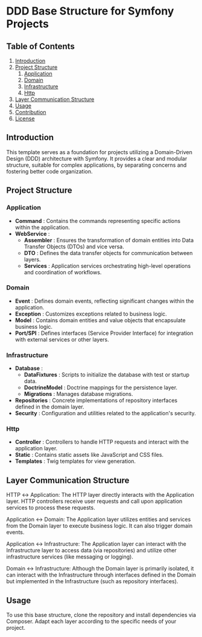 
# DDD Base Structure for Symfony Projects

## Table of Contents

1. [Introduction](#introduction)
2. [Project Structure](#project-structure)
   1. [Application](#application)
   2. [Domain](#domain)
   3. [Infrastructure](#infrastructure)
   4. [Http](#http)
3. [Layer Communication Structure](#layer-communication-structure)
3. [Usage](#usage)
4. [Contribution](#contribution)
5. [License](#license)

## Introduction

This template serves as a foundation for projects utilizing a Domain-Driven Design (DDD) architecture with Symfony. It provides a clear and modular structure, suitable for complex applications, by separating concerns and fostering better code organization.

## Project Structure

### Application

- **Command** : Contains the commands representing specific actions within the application.
- **WebService** :
  - **Assembler** : Ensures the transformation of domain entities into Data Transfer Objects (DTOs) and vice versa.
  - **DTO** : Defines the data transfer objects for communication between layers.
  - **Services** : Application services orchestrating high-level operations and coordination of workflows.

### Domain

- **Event** : Defines domain events, reflecting significant changes within the application.
- **Exception** : Customizes exceptions related to business logic.
- **Model** : Contains domain entities and value objects that encapsulate business logic.
- **Port/SPI** : Defines interfaces (Service Provider Interface) for integration with external services or other layers.

### Infrastructure

- **Database** :
  - **DataFixtures** : Scripts to initialize the database with test or startup data.
  - **DoctrineModel** : Doctrine mappings for the persistence layer.
  - **Migrations** : Manages database migrations.
- **Repositories** : Concrete implementations of repository interfaces defined in the domain layer.
- **Security** : Configuration and utilities related to the application's security.

### Http

- **Controller** : Controllers to handle HTTP requests and interact with the application layer.
- **Static** : Contains static assets like JavaScript and CSS files.
- **Templates** : Twig templates for view generation.

## Layer Communication Structure
HTTP ↔ Application: The HTTP layer directly interacts with the Application layer. HTTP controllers receive user requests and call upon application services to process these requests.

Application ↔ Domain: The Application layer utilizes entities and services from the Domain layer to execute business logic. It can also trigger domain events.

Application ↔ Infrastructure: The Application layer can interact with the Infrastructure layer to access data (via repositories) and utilize other infrastructure services (like messaging or logging).

Domain ↔ Infrastructure: Although the Domain layer is primarily isolated, it can interact with the Infrastructure through interfaces defined in the Domain but implemented in the Infrastructure (such as repository interfaces).

## Usage

To use this base structure, clone the repository and install dependencies via Composer. Adapt each layer according to the specific needs of your project.
